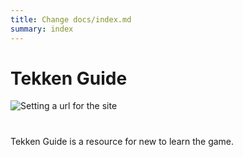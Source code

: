 ```yaml
---
title: Change docs/index.md
summary: index
---
```

# Tekken Guide

![Setting a url for the site](/site/tekken-7-logo.png)

# 

Tekken Guide is a resource for new to learn the game.

##
